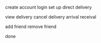 create account
login
set up direct delivery

view delivery
cancel delivery
arrival
receival

add friend 
remove friend

done
